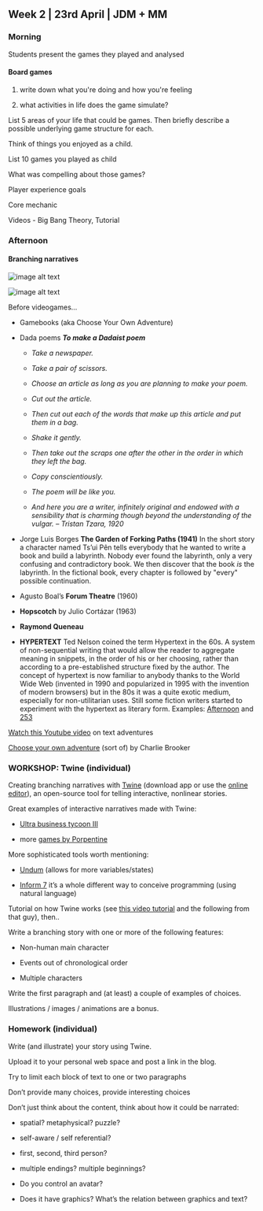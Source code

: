 ## Week 2 | 23rd April | JDM + MM

### Morning

Students present the games they played and analysed

#### Board games

1) write down what you're doing and how you're feeling

2) what activities in life does the game simulate?

List 5 areas of your life that could be games. Then briefly describe a possible underlying game structure for each.

Think of things you enjoyed as a child.

List 10 games you played as  child

What was compelling about those games?

Player experience goals

Core mechanic

Videos - Big Bang Theory, Tutorial

### Afternoon

#### Branching narratives

![image alt text](image_1.jpg)

![image alt text](image_2.jpg)

Before videogames…

* Gamebooks (aka Choose Your Own Adventure)

* Dada poems**_To make a Dadaist poem_**

    * *Take a newspaper.*

    * *Take a pair of scissors.*

    * *Choose an article as long as you are planning to make your poem.*

    * *Cut out the article.*

    * *Then cut out each of the words that make up this article and put them in a bag.*

    * *Shake it gently.*

    * *Then take out the scraps one after the other in the order in which they left the bag.*

    * *Copy conscientiously.*

    * *The poem will be like you.*

    * *And here you are a writer, infinitely original and endowed with a sensibility that is charming though beyond the understanding of the vulgar.– Tristan Tzara, 1920*

* Jorge Luis Borges**The Garden of Forking Paths (1941)**In the short story a character named Ts’ui Pên tells everybody that he wanted to write a book and build a labyrinth. Nobody ever found the labyrinth, only a very confusing and contradictory book. We then discover that the book *is* the labyrinth. In the fictional book, every chapter is followed by "every" possible continuation.

* Agusto Boal’s **Forum Theatre** (1960)

* **Hopscotch** by Julio Cortázar (1963)

* **Raymond Queneau** 

* **HYPERTEXT** Ted Nelson coined the term Hypertext in the 60s. A system of non-sequential writing that would allow the reader to aggregate meaning in snippets, in the order of his or her choosing, rather than according to a pre-established structure fixed by the author.The concept of hypertext is now familiar to anybody thanks to the World Wide Web (invented in 1990 and popularized in 1995 with the invention of modern browsers) but in the 80s it was a quite exotic medium, especially for non-utilitarian uses.Still some fiction writers started to experiment with the hypertext as literary form.Examples: [Afternoon](http://www.wwnorton.com/college/english/pmaf/hypertext/aft/index.html) and [253](http://www.ryman-novel.com/)

[Watch this Youtube video](https://youtu.be/ZXZWepU7zC8) on text adventures

[Choose your own adventure](http://www.theguardian.com/commentisfree/2014/oct/20/gamergate-internet-toughest-game-woman-enemies) (sort of) by Charlie Brooker

### WORKSHOP: Twine (individual)

Creating branching narratives with [Twine](http://twinery.org) (download app or use the [online editor](http://twinery.org/2)), an open-source tool for telling interactive, nonlinear stories.

Great examples of interactive narratives made with Twine:

* [Ultra business tycoon III](http://aliendovecote.com/uploads/twine/tycoon/crime.html)

* more [games by Porpentine](http://aliendovecote.com/hypertext.html)

More sophisticated tools worth mentioning:

* [Undum](http://undum.com/) (allows for more variables/states)

* [Inform 7](http://inform7.com/) it’s a whole different way to conceive programming (using natural language)

Tutorial on how Twine works (see [this video tutorial](https://vimeo.com/5010370) and the following from that guy), then..

Write a branching story with one or more of the following features:

* Non-human main character

* Events out of chronological order

* Multiple characters

Write the first paragraph and (at least) a couple of examples of choices.

Illustrations / images / animations are a bonus.

### Homework (individual)

Write (and illustrate) your story using Twine.

Upload it to your personal web space and post a link in the blog.

Try to limit each block of text to one or two paragraphs

Don’t provide many choices, provide interesting choices

Don’t just think about the content, think about how it could be narrated:

* spatial? metaphysical? puzzle?

* self-aware / self referential?

* first, second, third person?

* multiple endings? multiple beginnings?

* Do you control an avatar?

* Does it have graphics? What’s the relation between graphics and text?